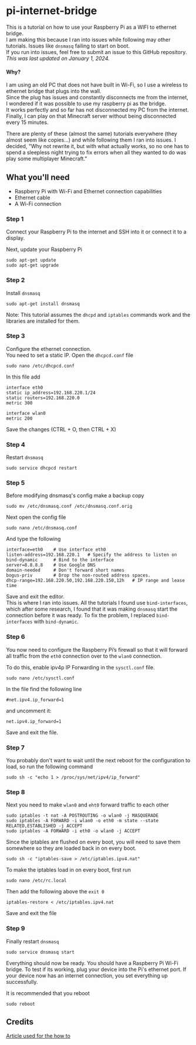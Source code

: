 # pi-internet-bridge
This is a tutorial on how to use your Raspberry Pi as a WIFI to ethernet bridge.  
I am making this because I ran into issues while following may other tutorials. Issues like `dnsmasq` failing to start on boot.  
If you run into issues, feel free to submit an issue to this GitHub repository.  
_This was last updated on January 1, 2024._

#### Why?
I am using an old PC that does not have built in Wi-Fi, so I use a wireless to ethernet bridge that plugs into the wall.  
Since the plug has issues and constantly disconnects me from the internet, I wondered if it was possible to use my raspberry pi as the bridge.  
It works perfectly and so far has not disconnected my PC from the internet. Finally, I can play on that Minecraft server without being disconnected every 15 minutes.

There are plenty of these (almost the same) tutorials everywhere (they almost seem like copies...) and while following them I ran into issues. I decided, "Why not rewrite it, but with what actually works, so no one has to spend a sleepless night trying to fix errors when all they wanted to do was play some multiplayer Minecraft."

## What you'll need
- Raspberry Pi with Wi-Fi and Ethernet connection capabilities
- Ethernet cable
- A Wi-Fi connection

### Step 1
Connect your Raspberry Pi to the internet and SSH into it or connect it to a display.

Next, update your Raspberry Pi
```
sudo apt-get update
sudo apt-get upgrade
```

### Step 2
Install `dnsmasq`
```
sudo apt-get install dnsmasq
```
Note: This tutorial assumes the `dhcpd` and `iptables` commands work and the libraries are installed for them.

### Step 3
Configure the ethernet connection.  
You need to set a static IP. Open the `dhcpcd.conf` file
```
sudo nano /etc/dhcpcd.conf
```

In this file add
```
interface eth0
static ip_address=192.168.220.1/24
static routers=192.168.220.0
metric 300

interface wlan0
metric 200
```
Save the changes (CTRL + O, then CTRL + X)

### Step 4
Restart `dnsmasq`
```
sudo service dhcpcd restart
```

### Step 5
Before modifying dnsmasq's config make a backup copy
```
sudo mv /etc/dnsmasq.conf /etc/dnsmasq.conf.orig
```

Next open the config file
```
sudo nano /etc/dnsmasq.conf
```

And type the following
```
interface=eth0    # Use interface eth0  
listen-address=192.168.220.1   # Specify the address to listen on
bind-dynamic      # Bind to the interface
server=8.8.8.8    # Use Google DNS
domain-needed     # Don't forward short names
bogus-priv        # Drop the non-routed address spaces.
dhcp-range=192.168.220.50,192.168.220.150,12h   # IP range and lease time
```
Save and exit the editor.  
This is where I ran into issues. All the tutorials I found use `bind-interfaces`, which after some research, I found that it was making `dnsmasq` start the connection before it was ready. To fix the problem, I replaced `bind-interfaces` with `bind-dynamic`.

### Step 6
You now need to configure the Raspberry Pi’s firewall so that it will forward all traffic from the `eth0` connection over to the `wlan0` connection.

To do this, enable ipv4p IP Forwarding in the `sysctl.conf` file.
```
sudo nano /etc/sysctl.conf
```

In the file find the following line
```
#net.ipv4.ip_forward=1
```

and uncomment it:
```
net.ipv4.ip_forward=1
```

Save and exit the file.

### Step 7
You probably don't want to wait until the next reboot for the configuration to load, so run the following command
```
sudo sh -c "echo 1 > /proc/sys/net/ipv4/ip_forward"
```

### Step 8
Next you need to make `wlan0` and `eht0` forward traffic to each other
```
sudo iptables -t nat -A POSTROUTING -o wlan0 -j MASQUERADE  
sudo iptables -A FORWARD -i wlan0 -o eth0 -m state --state RELATED,ESTABLISHED -j ACCEPT  
sudo iptables -A FORWARD -i eth0 -o wlan0 -j ACCEPT
```

Since the iptables are flushed on every boot, you will need to save them somewhere so they are loaded back in on every boot.
```
sudo sh -c "iptables-save > /etc/iptables.ipv4.nat"
```

To make the iptables load in on every boot, first run
```
sudo nano /etc/rc.local
```

Then add the following above the `exit 0`
```
iptables-restore < /etc/iptables.ipv4.nat
```
Save and exit the file

### Step 9
Finally restart `dnsmasq`
```
sudo service dnsmasq start
```
Everything should now be ready. You should have a Raspberry Pi Wi-Fi bridge. To test if its working, plug your device into the Pi's ethernet port. If your device now has an internet connection, you set everything up successfully.

It is recommended that you reboot
```
sudo reboot
```

## Credits
[Article used for the how to](https://pimylifeup.com/raspberry-pi-wifi-bridge/)
